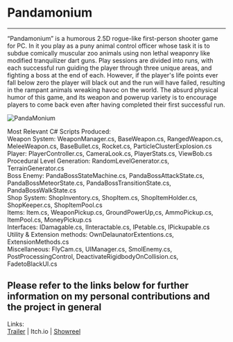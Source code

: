 # Pandamonium
----------
“Pandamonium” is a humorous 2.5D rogue-like first-person shooter game for PC. In it you play as a puny animal control officer whose task it is to subdue comically muscular zoo animals using non lethal weaponry like modified tranquilizer dart guns. Play sessions are divided into runs, with each successful run guiding the player through three unique areas, and fighting a boss at the end of each. However, if the player's life points ever fall below zero the player will black out and the run will have failed, resulting in the rampant animals wreaking havoc on the world. The absurd physical humor of this game, and its weapon and powerup variety is to encourage players to come back even after having completed their first successful run.

![PandaMonium](https://user-images.githubusercontent.com/59093470/180043078-99188f71-97e5-4fd7-80a5-b22a9184bb83.png)

Most Relevant C# Scripts Produced:  
Weapon System: WeaponManager.cs, BaseWeapon.cs, RangedWeapon.cs, MeleeWeapon.cs, BaseBullet.cs, Rocket.cs, ParticleClusterExplosion.cs  
Player: PlayerController.cs, CameraLook.cs, PlayerStats.cs, ViewBob.cs  
Procedural Level Generation: RandomLevelGenerator.cs, TerrainGenerator.cs  
Boss Enemy: PandaBossStateMachine.cs, PandaBossAttackState.cs, PandaBossMeteorState.cs, PandaBossTransitionState.cs, PandaBossWalkState.cs  
Shop System: ShopInventory.cs, ShopItem.cs, ShopItemHolder.cs, ShopKeeper.cs, ShopItemPool.cs  
Items: Item.cs, WeaponPickup.cs, GroundPowerUp,cs, AmmoPickup.cs, ItemPool.cs, MoneyPickup.cs  
Interfaces: IDamagable.cs, IInteractable.cs, IPetable.cs, IPickupable.cs  
Utility & Extension methods: OwnDelaunatorExtentions.cs, ExtensionMethods.cs  
Miscellaneous: FlyCam.cs, UIManager.cs, SmolEnemy.cs, PostProcessingControl, DeactivateRigidbodyOnCollision.cs, FadetoBlackUI.cs  


Please refer to the links below for further information on my personal contributions and the project in general
---------
Links:  
<a href="https://www.youtube.com/watch?v=8UDz6PhGyvI">Trailer</a> | Itch.io | <a href="https://www.youtube.com/watch?v=i9RFHk3O4r4">Showreel</a>  
